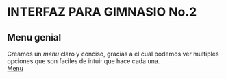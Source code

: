 # INTERFAZ PARA GIMNASIO No.2  
## Menu genial  
Creamos un *menu* claro y conciso, gracias a el cual podemos ver multiples opciones que son faciles de intuir que hace cada una.  
[Menu](https://files.fm/f/hquphrn58z)
